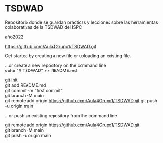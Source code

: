# TSDWAD
Repositorio donde se guardan practicas y lecciones sobre las herramientas colaborativas de la TSDWAD del ISPC

año2022

https://github.com/Aula4Grupo1/TSDWAD.git

Get started by creating a new file or uploading an existing file. 

…or create a new repository on the command line                               
echo "# TSDWAD" >> README.md

git init                                                                                     
git add README.md                                                                    
git commit -m "first commit"                                                       
git branch -M main                                                        
git remote add origin https://github.com/Aula4Grupo1/TSDWAD.git
git push -u origin main                                                            


…or push an existing repository from the command line                      

git remote add origin https://github.com/Aula4Grupo1/TSDWAD.git                      
git branch -M main                                                            
git push -u origin main                                                 

